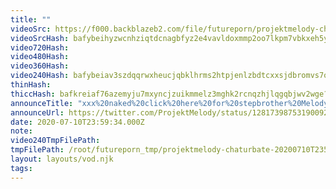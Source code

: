 ```yaml
---
title: ""
videoSrc: https://f000.backblazeb2.com/file/futureporn/projektmelody-chaturbate-20200710T235934Z.mp4
videoSrcHash: bafybeihyzwcnhziqtdcnagbfyz2e4vavldoxmmp2oo7lkpm7vbkxeh5yyq?filename=projektmelody-chaturbate-20200710T235934Z-source.mp4
video720Hash: 
video480Hash: 
video360Hash: 
video240Hash: bafybeiav3szdqqrwxheucjqbklhrms2htpjenlzbdtcxxsjdbromvs7oiq?filename=projektmelody-chaturbate-20200710T235934Z-240p.mp4
thinHash: 
thiccHash: bafkreiaf76azemyju7mxyncjzuikmmelz3mghk2rcnqzhjlqgqbjwv2wge?filename=20200710T235934Z-thicc.jpg
announceTitle: "xxx%20naked%20click%20here%20for%20stepbrother%20Melody%20stuck%20in%20a%20dryer.%20You%20won%27t%20believe%20number%206"
announceUrl: https://twitter.com/ProjektMelody/status/1281739875319009280
date: 2020-07-10T23:59:34.000Z
note: 
video240TmpFilePath: 
tmpFilePath: /root/futureporn_tmp/projektmelody-chaturbate-20200710T235934Z.mp4
layout: layouts/vod.njk
tags:
---
```


